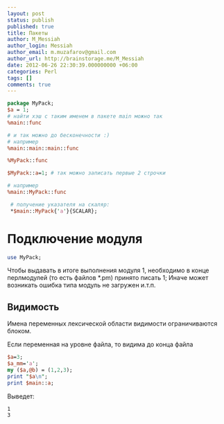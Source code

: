 ```yaml
---
layout: post
status: publish
published: true
title: Пакеты
author: M_Messiah
author_login: Messiah
author_email: m.muzafarov@gmail.com
author_url: http://brainstorage.me/M_Messiah
date: 2012-06-26 22:30:39.000000000 +06:00
categories: Perl
tags: []
comments: true
---
```


```perl
package MyPack;
$a = 1;
# найти хэш с таким именем в пакете main можно так
%main::func

# и так можно до бесконечности :)
# например
%main::main::main::func

%MyPack::func

$MyPack::a=1; # так можно записать первые 2 строчки

# например
%main::MyPack::func

 # получение указателя на скаляр:
 *$main::MyPack{'a'}{SCALAR};
```


# Подключение модуля #

```perl
use MyPack;
```

Чтобы выдавать в итоге выполнения модуля 1, необходимо в конце перлмодулей (то есть файлов *.pm) принято писать 1; Иначе может возникать ошибка типа модуль не загружен и.т.п.
## Видимость ##
Имена переменных лексической области видимости ограничиваются блоком.

Если переменная на уровне файла, то видима до конца файла

```perl
$a=3;
$a_mm='a';
my ($a,@b) = (1,2,3);
print "$a\n";
print $main::a;
```

Выведет:

	1
	3
